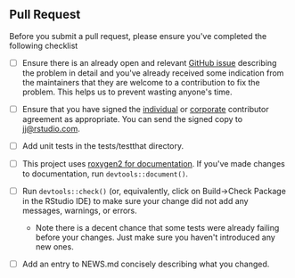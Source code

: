 ## Pull Request

Before you submit a pull request, please ensure you've completed the following checklist

- [ ] Ensure there is an already open and relevant [GitHub issue](https://github.com/rstudio/thematic/issues/new) describing the problem in detail and you've already received some indication from the maintainers that they are welcome to a contribution to fix the problem. This helps us to prevent wasting anyone's time. 

- [ ] Ensure that you have signed the [individual](https://rstudioblog.files.wordpress.com/2017/05/rstudio_individual_contributor_agreement.pdf) or [corporate](https://rstudioblog.files.wordpress.com/2017/05/rstudio_corporate_contributor_agreement.pdf) contributor agreement as appropriate. You can send the signed copy to jj@rstudio.com.

- [ ] Add unit tests in the tests/testthat directory.

- [ ] This project uses [roxygen2 for documentation](http://r-pkgs.had.co.nz/man.html). If you've made changes to documentation, run `devtools::document()`.

- [ ] Run `devtools::check()` (or, equivalently, click on Build->Check Package in the RStudio IDE) to make sure your change did not add any messages, warnings, or errors.
    * Note there is a decent chance that some tests were already failing before your changes. Just make sure you haven't introduced any new ones.

- [ ] Add an entry to NEWS.md concisely describing what you changed.
